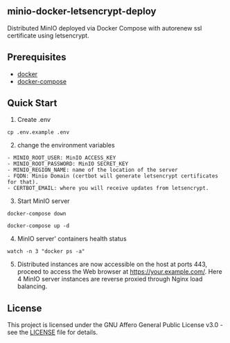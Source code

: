 ## minio-docker-letsencrypt-deploy
Distributed MinIO deployed via Docker Compose with autorenew ssl certificate using letsencrypt.

## Prerequisites

- [docker](https://docs.docker.com/get-docker/)
- [docker-compose](https://docs.docker.com/compose/install/)

## Quick Start

1. Create .env

```
cp .env.example .env
```

2. change the environment variables 

```
- MINIO_ROOT_USER: MinIO ACCESS_KEY
- MINIO_ROOT_PASSWORD: MinIO SECRET_KEY
- MINIO_REGION_NAME: name of the location of the server
- FQDN: Minio Domain (certbot will generate letsencrypt certificates for that).
- CERTBOT_EMAIL: where you will receive updates from letsencrypt.
```

3. Start MinIO server

```
docker-compose down

docker-compose up -d
```

4. MinIO server' containers health status

```
watch -n 3 "docker ps -a"
```

5. Distributed instances are now accessible on the host at ports 443, proceed to access the Web browser at https://your.example.com/. 
Here 4 MinIO server instances are reverse proxied through Nginx load balancing.

## License

This project is licensed under the GNU Affero General Public License v3.0 - see the [LICENSE](LICENSE) file for details.
